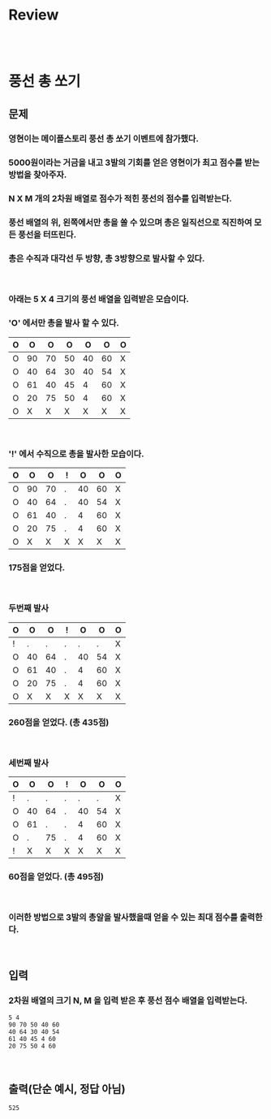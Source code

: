 # **Review**
<br><br>

# **풍선 총 쏘기**
## **문제**
### 영현이는 메이플스토리 풍선 총 쏘기 이벤트에 참가했다.
### 5000원이라는 거금을 내고 3발의 기회를 얻은 영현이가 최고 점수를 받는 방법을 찾아주자.
### N X M 개의 2차원 배열로 점수가 적힌 풍선의 점수를 입력받는다.
### 풍선 배열의 위, 왼쪽에서만 총을 쏠 수 있으며 총은 일직선으로 직진하여 모든 풍선을 터뜨린다.
### 총은 수직과 대각선 두 방향, 총 3방향으로 발사할 수 있다.
<br>

### 아래는 5 X 4 크기의 풍선 배열을 입력받은 모습이다.
### 'O' 에서만 총을 발사 할 수 있다.

|O|O|O|O|O|O|O|
|-|-|-|-|-|-|-|
|O|90|70|50|40|60|X|
|O|40|64|30|40|54|X|
|O|61|40|45|4|60|X|
|O|20|75|50|4|60|X|
|O|X|X|X|X|X|X|X|

<br>

### '!' 에서 수직으로 총을 발사한 모습이다.
|O|O|O|!|O|O|O|
|-|-|-|-|-|-|-|
|O|90|70|.|40|60|X|
|O|40|64|.|40|54|X|
|O|61|40|.|4|60|X|
|O|20|75|.|4|60|X|
|O|X|X|X|X|X|X|X|
### 175점을 얻었다.
<br>

### 두번째 발사
|O|O|O|!|O|O|O|
|-|-|-|-|-|-|-|
|!|.|.|.|.|.|X|
|O|40|64|.|40|54|X|
|O|61|40|.|4|60|X|
|O|20|75|.|4|60|X|
|O|X|X|X|X|X|X|X|
### 260점을 얻었다. (총 435점)
<br>

### 세번째 발사
|O|O|O|!|O|O|O|
|-|-|-|-|-|-|-|
|!|.|.|.|.|.|X|
|O|40|64|.|40|54|X|
|O|61|.|.|4|60|X|
|O|.|75|.|4|60|X|
|!|X|X|X|X|X|X|X|
### 60점을 얻었다. (총 495점)
<br>

### 이러한 방법으로 3발의 총알을 발사했을때 얻을 수 있는 최대 점수를 출력한다.
<br>

## **입력**
### 2차원 배열의 크기 N, M 을 입력 받은 후 풍선 점수 배열을 입력받는다.
```
5 4
90 70 50 40 60
40 64 30 40 54
61 40 45 4 60
20 75 50 4 60
```
<br>

## **출력(단순 예시, 정답 아님)**
```
525
```
<br>



